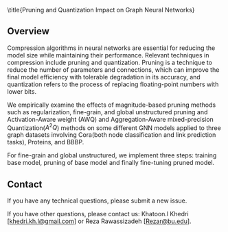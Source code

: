 \title{Pruning and Quantization Impact on Graph Neural Networks}

## Overview
Compression algorithms in neural networks are essential for reducing the model size while maintaining their performance. Relevant techniques in compression include pruning and quantization. Pruning is a technique to reduce the number of parameters and connections, which can improve the final model efficiency with tolerable degradation in its accuracy, and quantization refers to the process of replacing floating-point numbers with lower bits.

We empirically examine the effects of magnitude-based pruning methods such as regularization, fine-grain, and global unstructured pruning and Activation-Aware weight (AWQ) and Aggregation-Aware mixed-precision Quantization($A^2Q$) methods on some different GNN models applied to three graph datasets involving Cora(both node classification and link prediction tasks), Proteins, and BBBP.

For fine-grain and global unstructured, we implement three steps: training base model, pruning of base model and finally fine-tuning pruned model.



## Contact

If you have any technical questions, please submit a new issue.

If you have other questions, please contact us: Khatoon.l Khedri [khedri.kh.l@gmail.com] or Reza Rawassizadeh [Rezar@bu.edu].